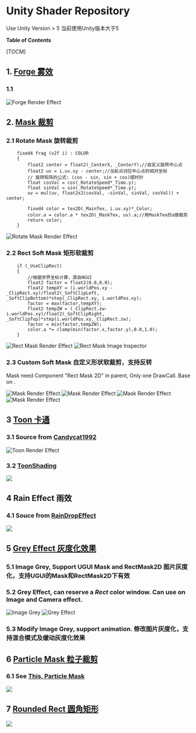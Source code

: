 ﻿# Unity Shader Repository

Use Unity Version > 5 当前使用Unity版本大于5


**Table of Contents**

[TOCM]


## 1. [Forge 雾效](https://github.com/garsonlab/UnityShaderRepository/raw/master/Assets/Forge)
### 1.1 
![](https://github.com/garsonlab/UnityShaderRepository/raw/master/Assets/Forge/forgeResult.png "Forge Render Effect")

## 2. [Mask 裁剪](https://github.com/garsonlab/UnityShaderRepository/raw/master/Assets/UIMask)
### 2.1 Rotate Mask 旋转裁剪
```ShaderLab
    fixed4 frag (v2f i) : COLOR
    {
        float2 center = float2(_CenterX, _CenterY);//自定义旋转中心点
        float2 uv = i.uv.xy - center;//当前点对应中心点的相对坐标
        // 旋转矩阵的公式: (cos - sin, sin + cos)顺时针
        float cosVal = cos(_RotateSpeed*_Time.y);
        float sinVal = sin(_RotateSpeed*_Time.y);
        uv = mul(uv, float2x2(cosVal, -sinVal, sinVal, cosVal)) + center;

        fixed4 color = tex2D(_MainTex, i.uv.xy)*_Color;
        color.a = color.a * tex2D(_MaskTex, uv).a;//用MaskTex的a做裁剪
        return color;
    }
```
![](https://github.com/garsonlab/UnityShaderRepository/raw/master/Assets/UIMask/rotateMask.gif "Rotate Mask Render Effect")

### 2.2 Rect Soft Mask 矩形软裁剪
```ShaderLab
    if (_UseClipRect) 
    {
        //根据世界坐标计算，源自NGUI
        float2 factor = float2(0.0,0.0);
        float2 tempXY = (i.worldPos.xy - _ClipRect.xy)/float2(_SoftClipLeft, _SoftClipBottom)*step(_ClipRect.xy, i.worldPos.xy);
        factor = max(factor,tempXY);
        float2 tempZW = (_ClipRect.zw-i.worldPos.xy)/float2(_SoftClipRight, _SoftClipTop)*step(i.worldPos.xy,_ClipRect.zw);
        factor = min(factor,tempZW);
        color.a *= clamp(min(factor.x,factor.y),0.0,1.0);
    }
```
![](https://github.com/garsonlab/UnityShaderRepository/raw/master/Assets/UIMask/rectMask.png "Rect Mask Render Effect")
![](https://github.com/garsonlab/UnityShaderRepository/raw/master/Assets/UIMask/rectMaskInspector.png "Rect Mask Image Inspector")

### 2.3 Custom Soft Mask 自定义形状软裁剪，支持反转
Mask need Component "Rect Mask 2D" in parent, Only one DrawCall. Base on <SuperText>.

![](https://github.com/garsonlab/UnityShaderRepository/raw/master/Assets/UIMask/soft1.png "Mask Render Effect")
![](https://github.com/garsonlab/UnityShaderRepository/raw/master/Assets/UIMask/soft11.png "Mask Render Effect")
![](https://github.com/garsonlab/UnityShaderRepository/raw/master/Assets/UIMask/soft2.png "Mask Render Effect")
![](https://github.com/garsonlab/UnityShaderRepository/raw/master/Assets/UIMask/soft22.png "Mask Render Effect")

## 3 [Toon 卡通](https://github.com/garsonlab/UnityShaderRepository/raw/master/Assets/Toon)
### 3.1 Source from [Candycat1992](https://github.com/candycat1992) 
![](https://github.com/garsonlab/UnityShaderRepository/raw/master/Assets/Toon/toon.png "Toon Render Effect")
### 3.2 [ToonShading](https://github.com/Kink3d/ToonShading)
![](https://camo.githubusercontent.com/049675b7900f1901b6d40a88a37877163c6d1ca4/68747470733a2f2f63646e612e61727473746174696f6e2e636f6d2f702f6173736574732f696d616765732f696d616765732f3030372f3132342f3634342f6c617267652f6d6174742d6465616e2d73637265656e73686f7430312e6a70673f31353033383732333234)


## 4 Rain Effect 雨效
### 4.1 Souce from [RainDropEffect](https://github.com/EdoFrank/RainDropEffect)
![](https://raw.githubusercontent.com/EdoFrank/bin/master/RainDropEffect2/rde1.jpg)


## 5 [Grey Effect 灰度化效果](https://github.com/garsonlab/UnityShaderRepository/raw/master/Assets/Grey)
### 5.1 Image Grey, Support UGUI Mask and RectMask2D 图片灰度化，支持UGUI的Mask和RectMask2D下有效
### 5.2 Grey Effect, can reserve a *Rect* color window. Can use on Image and Camera effect.
![](https://github.com/garsonlab/UnityShaderRepository/raw/master/Assets/Grey/imageGrey.png "Image Grey")
![](https://github.com/garsonlab/UnityShaderRepository/raw/master/Assets/Grey/greyEffect.png "Grey Effect")
### 5.3 Modify Image Grey, support animation. 修改图片灰度化，支持混合模式及缓动灰度化效果

## 6 [Particle Mask 粒子裁剪](https://github.com/garsonlab/UnityShaderRepository/raw/master/Assets/UIParticleMask)
### 6.1 See [This, Particle Mask](https://github.com/garsonlab/UnityShaderRepository/raw/master/Assets/UIParticleMask)
![](https://github.com/garsonlab/UnityShaderRepository/raw/master/Assets/UIParticleMask/clip.png)

## 7 [Rounded Rect 圆角矩形](https://github.com/garsonlab/UnityShaderRepository/raw/master/Assets/RoundRect)
![](https://github.com/garsonlab/UnityShaderRepository/raw/master/Assets/RoundRect/roundRect.png)